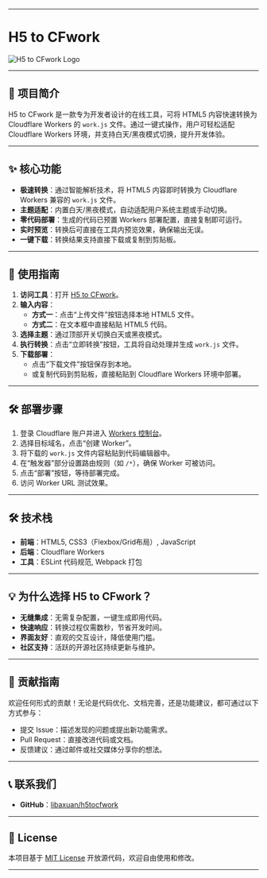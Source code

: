 
---

# H5 to CFwork
![H5 to CFwork Logo](https://musictops.eu.org/file/1741240969585_h5toworkjs.jpg)

---

## 🚀 项目简介
H5 to CFwork 是一款专为开发者设计的在线工具，可将 HTML5 内容快速转换为 Cloudflare Workers 的 `work.js` 文件。通过一键式操作，用户可轻松适配 Cloudflare Workers 环境，并支持白天/黑夜模式切换，提升开发体验。

---

## ✨ 核心功能
- **极速转换**：通过智能解析技术，将 HTML5 内容即时转换为 Cloudflare Workers 兼容的 `work.js` 文件。
- **主题适配**：内置白天/黑夜模式，自动适配用户系统主题或手动切换。
- **零代码部署**：生成的代码已预置 Workers 部署配置，直接复制即可运行。
- **实时预览**：转换后可直接在工具内预览效果，确保输出无误。
- **一键下载**：转换结果支持直接下载或复制到剪贴板。

---

## 📝 使用指南
1. **访问工具**：打开 [H5 to CFwork](https://h5towork.globalai.us.kg/)。
2. **输入内容**：
    - **方式一**：点击“上传文件”按钮选择本地 HTML5 文件。
    - **方式二**：在文本框中直接粘贴 HTML5 代码。
3. **选择主题**：通过顶部开关切换白天或黑夜模式。
4. **执行转换**：点击“立即转换”按钮，工具将自动处理并生成 `work.js` 文件。
5. **下载部署**：
    - 点击“下载文件”按钮保存到本地。
    - 或复制代码到剪贴板，直接粘贴到 Cloudflare Workers 环境中部署。

---

## 🛠️ 部署步骤
1. 登录 Cloudflare 账户并进入 [Workers 控制台](https://dash.cloudflare.com/)。
2. 选择目标域名，点击“创建 Worker”。
3. 将下载的 `work.js` 文件内容粘贴到代码编辑器中。
4. 在“触发器”部分设置路由规则（如 `/*`），确保 Worker 可被访问。
5. 点击“部署”按钮，等待部署完成。
6. 访问 Worker URL 测试效果。

---

## 🛠️ 技术栈
- **前端**：HTML5, CSS3（Flexbox/Grid布局）, JavaScript
- **后端**：Cloudflare Workers
- **工具**：ESLint 代码规范, Webpack 打包

---

## 💡 为什么选择 H5 to CFwork？
- **无缝集成**：无需复杂配置，一键生成即用代码。
- **快速响应**：转换过程仅需数秒，节省开发时间。
- **界面友好**：直观的交互设计，降低使用门槛。
- **社区支持**：活跃的开源社区持续更新与维护。

---

## 🤝 贡献指南
欢迎任何形式的贡献！无论是代码优化、文档完善，还是功能建议，都可通过以下方式参与：
- 提交 Issue：描述发现的问题或提出新功能需求。
- Pull Request：直接改进代码或文档。
- 反馈建议：通过邮件或社交媒体分享你的想法。

---

## 📞 联系我们
- **GitHub**：[libaxuan/h5tocfwork](https://github.com/libaxuan/h5tocfwork)

---

## 📜 License
本项目基于 [MIT License](LICENSE) 开放源代码，欢迎自由使用和修改。

---
